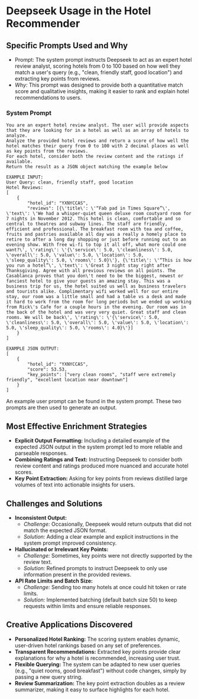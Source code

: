 # Deepseek Usage in the Hotel Recommender

## Specific Prompts Used and Why
- Prompt: The system prompt instructs Deepseek to act as an expert hotel review analyst, scoring hotels from 0 to 100 based on how well they match a user's query (e.g., "clean, friendly staff, good location") and extracting key points from reviews.
- *Why:* This prompt was designed to provide both a quantitative match score and qualitative insights, making it easier to rank and explain hotel recommendations to users.

### System Prompt
```
You are an expert hotel review analyst. The user will provide aspects that they are looking for in a hotel as well as an array of hotels to analyze.
Analyze the provided hotel reviews and return a score of how well the hotel matches their query from 0 to 100 with 2 decimal places as well as key points from the reviews.
For each hotel, consider both the review content and the ratings if available. 
Return the result as a JSON object matching the example below

EXAMPLE INPUT:
User Query: clean, friendly staff, good location
Hotel Reviews:
[
    {
        "hotel_id": "YXNYCCAS",
        "reviews": [{\'title\': \'“Fab pad in Times Square”\', \'text\': \'We had a whisper-quiet queen deluxe room coutyard room for 7 nights in November 2012. This hotel is clean, comfortable and so central to theatres and subway lines. The staff are friendly, efficient and professional. The breakfast room with tea and coffee, fruits and pastries available all day was a really a homely place to retire to after a long day shopping or just before running out to an evening show. With free wi-fi to top it all off, what more could one want?\', \'rating\': \'{\'service\': 5.0, \'cleanliness\': 5.0, \'overall\': 5.0, \'value\': 5.0, \'location\': 5.0, \'sleep_quality\': 5.0, \'rooms\': 5.0}\'}, {\'title\': \'“This is how you run a hotel”\', \'text\': \'Great 3 night stay right after Thanksgiving. Agree with all previous reviews on all points. The Casablanca proves that you don\'t need to be the biggest, newest or fanciest hotel to give your guests an amazing stay. This was a business trip for us, the hotel suited us well as business travelers and tourists alike. Complimentary wifi worked well for our entire stay, our room was a little small and had a table vs a desk and made it hard to work from the room for long periods but we ended up working from Rick\'s Cafe for a couple hours in the evening. Our room was in the back of the hotel and was very very quiet. Great staff and clean rooms. We will be back\', \'rating\': \'{\'service\': 5.0, \'cleanliness\': 5.0, \'overall\': 5.0, \'value\': 5.0, \'location\': 5.0, \'sleep_quality\': 5.0, \'rooms\': 4.0}\'}]
    }
]

EXAMPLE JSON OUTPUT:
[
    {
        "hotel_id": "YXNYCCAS",
        "score": 53.53,
        "key_points": ["very clean rooms", "staff were extremely friendly", "excellent location near downtown"]
    }
]
```
An example user prompt can be found in the system prompt. These two prompts are then used to generate an output.

## Most Effective Enrichment Strategies
- **Explicit Output Formatting:** Including a detailed example of the expected JSON output in the system prompt led to more reliable and parseable responses.
- **Combining Ratings and Text:** Instructing Deepseek to consider both review content and ratings produced more nuanced and accurate hotel scores.
- **Key Point Extraction:** Asking for key points from reviews distilled large volumes of text into actionable insights for users.

## Challenges and Solutions
- **Inconsistent Output:**
  - *Challenge:* Occasionally, Deepseek would return outputs that did not match the expected JSON format.
  - *Solution:* Adding a clear example and explicit instructions in the system prompt improved consistency.
- **Hallucinated or Irrelevant Key Points:**
  - *Challenge:* Sometimes, key points were not directly supported by the review text.
  - *Solution:* Refined prompts to instruct Deepseek to only use information present in the provided reviews.
- **API Rate Limits and Batch Size:**
  - *Challenge:* Sending too many hotels at once could hit token or rate limits.
  - *Solution:* Implemented batching (default batch size 50) to keep requests within limits and ensure reliable responses.

## Creative Applications Discovered
- **Personalized Hotel Ranking:** The scoring system enables dynamic, user-driven hotel rankings based on any set of preferences.
- **Transparent Recommendations:** Extracted key points provide clear explanations for why a hotel is recommended, increasing user trust.
- **Flexible Querying:** The system can be adapted to new user queries (e.g., "quiet rooms, good breakfast") without code changes, simply by passing a new query string.
- **Review Summarization:** The key point extraction doubles as a review summarizer, making it easy to surface highlights for each hotel.
